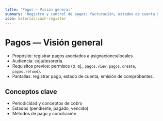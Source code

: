```yaml
---
title: 'Pagos — Visión general'
summary: 'Registro y control de pagos: facturación, estados de cuenta y comprobantes.'
icon: material/cash-register
---
```


# Pagos — Visión general

- Propósito: registrar pagos asociados a asignaciones/locales.
- Audiencia: caja/tesorería.
- Requisitos previos: permisos (p. ej., `pagos.view`, `pagos.create`, `pagos.refund`).
- Pantallas: registrar pago, estado de cuenta, emisión de comprobantes.

## Conceptos clave
- Periodicidad y conceptos de cobro
- Estados (pendiente, pagado, vencido)
- Métodos de pago y conciliación
